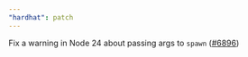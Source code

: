 ```yaml
---
"hardhat": patch
---
```


Fix a warning in Node 24 about passing args to `spawn` ([#6896](https://github.com/NomicFoundation/hardhat/issues/6896))

